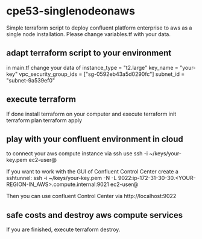 # cpe53-singlenodeonaws
Simple terraform script to deploy confluent platform enterprise to aws as a single node installation.
Please change variables.tf with your data.

## adapt terraform script to your environment
in main.tf change your data of
instance_type = "t2.large"
key_name      = "your-key"
vpc_security_group_ids = ["sg-0592eb43a5d0290fc"]
subnet_id = "subnet-9a539ef0"

## execute terraform
If done install terraform on your computer and execute
terraform init
terraform plan
terraform apply

## play with your confluent environment in cloud
to connect your aws compute instance via ssh use
ssh -i ~/keys/your-key.pem ec2-user@<PUBLIC IP of aws Instance>

If you want to work with the GUI of Confluent Control Center create a sshtunnel:
ssh -i ~/keys/your-key.pem -N -L 9022:ip-172-31-30-30.<YOUR-REGION-IN_AWS>.compute.internal:9021 ec2-user@<PUBLIC IP of aws Instance>
  
Then you can use confluent Control Center via http://localhost:9022

## safe costs and destroy aws compute services
If you are finished, execute
terraform destroy.

  

